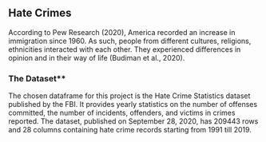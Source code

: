 ## Hate Crimes
According to Pew Research (2020), America recorded an increase in immigration since 1960. 
As such, people from different cultures, religions, ethnicities interacted with each other.
They experienced differences in opinion and in their way of life (Budiman et al., 2020). 

### The Dataset**
The chosen dataframe for this project is the Hate Crime Statistics dataset published by the FBI. It provides yearly statistics on the number of offenses committed, the number of incidents, offenders, and victims in crimes reported. The dataset, published on September 28, 2020, has 209443 rows and 28 columns containing hate crime records starting from 1991 till 2019. 

